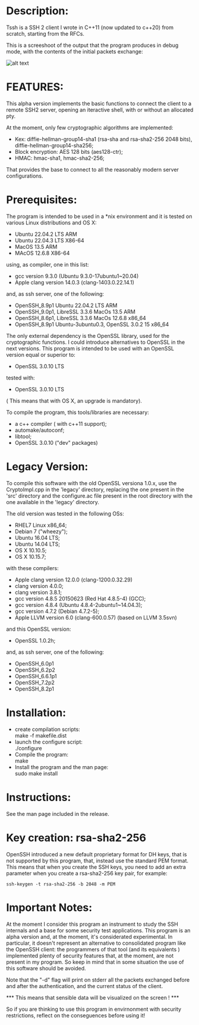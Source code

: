 Description:
============

Tssh is a SSH 2 client I wrote in C++11 (now updated to c++20)  from scratch, starting from the RFCs.

This is a screeshoot of the output that the program produces in debug mode, with the contents of the initial packets exchange:

![alt text](screenshoots/handshake.png "Tssh screenshoot")

FEATURES:
=========

This alpha version implements the basic functions to connect the client to a remote SSH2 server, opening an iteractive shell, with or without an allocated pty.

At the moment, only few cryptographic algorithms are implemented:

- Kex: diffie-hellman-group14-sha1 (rsa-sha and rsa-sha2-256 2048 bits), diffie-hellman-group14-sha256;
- Block encryption: AES 128 bits (aes128-ctr);
- HMAC: hmac-sha1, hmac-sha2-256;

That provides the base to connect to all the reasonably modern server configurations.

Prerequisites:
==============

The program is intended to be used in a *nix environment and it is tested on various Linux distributions and OS X:

- Ubuntu 22.04.2 LTS  ARM
- Ubuntu 22.04.3 LTS  X86-64
- MacOS  13.5         ARM
- MAcOS  12.6.8       X86-64

using, as compiler, one in this list:

- gcc version 9.3.0 (Ubuntu 9.3.0-17ubuntu1~20.04)
- Apple clang version 14.0.3 (clang-1403.0.22.14.1)

and, as ssh server, one of the following:

- OpenSSH_8.9p1  Ubuntu 22.04.2 LTS                 ARM
- OpenSSH_9.0p1, LibreSSL 3.3.6  MacOs  13.5        ARM
- OpenSSH_8.6p1, LibreSSL 3.3.6  MacOs  12.6.8      x86_64
- OpenSSH_8.9p1 Ubuntu-3ubuntu0.3, OpenSSL 3.0.2 15 x86_64

The only external dependency is the OpenSSL library, used for the cryptographic functions.
I could introduce alternatives to OpenSSL in the next versions.
This program is intended to be used with an OpenSSL version equal or superior to:

- OpenSSL 3.0.10 LTS

tested  with:

- OpenSSL 3.0.10 LTS

( This means that with OS X, an upgrade is mandatory).

To compile the program, this tools/libraries are necessary:

- a c++ compiler ( with c++11 support);
- automake/autoconf;
- libtool;
- OpenSSL 3.0.10 ("dev" packages) 

Legacy Version:
===============

To compile this software with the old OpenSSL versiona 1.0.x, use the CryptoImpl.cpp in the 'legacy' directory, replacing the one present in the 'src' directory and the configure.ac file present in the root directory with the one available in the 'legacy' directory.

The old version was tested in the following OSs:

- RHEL7 Linux  x86_64;
- Debian 7 ("wheezy");
- Ubuntu 16.04 LTS;
- Ubuntu 14.04 LTS;
- OS X 10.10.5;
- OS X 10.15.7;

with these compilers:

- Apple clang version 12.0.0 (clang-1200.0.32.29)
- clang version 4.0.0;
- clang version 3.8.1;
- gcc version 4.8.5 20150623 (Red Hat 4.8.5-4) (GCC);
- gcc version 4.8.4 (Ubuntu 4.8.4-2ubuntu1~14.04.3);
- gcc version 4.7.2 (Debian 4.7.2-5);
- Apple LLVM version 6.0 (clang-600.0.57) (based on LLVM 3.5svn)

and this OpenSSL version:

- OpenSSL 1.0.2h;

and, as ssh server, one of the following:

- OpenSSH_6.0p1
- OpenSSH_6.2p2
- OpenSSH_6.6.1p1
- OpenSSH_7.2p2
- OpenSSH_8.2p1 


Installation:
=============

- create compilation scripts:<BR>
  make -f makefile.dist
- launch the configure script:<BR>
  ./configure
- Compile the program:<BR>
  make
- Install the program and the man page:<BR>
  sudo make install

Instructions:
=============

See the man page included in the release.

Key creation: rsa-sha2-256 
==========================

OpenSSH introduced a new default proprietary format for DH keys, that is not supported by this program, that, instead use the standard PEM format.
This means that when you create the SSH keys, you need to add an extra parameter when you create a rsa-sha2-256 key pair, for example:
```shell
ssh-keygen -t rsa-sha2-256 -b 2048 -m PEM
```

Important Notes:
================

At the moment I consider this program an instrument to study the SSH internals and a base for some security test applications.
This program is an alpha version and, at the moment, it's considerated experimental. In particular, it doesn't represent an alternative to consolidated program like the OpenSSH client: the programmers of that tool (and its equivalents ) implemented plenty of security features that, at the moment, are not present in my program. So keep in mind that in some situation the use of this software should be avoided.

Note that the "-d" flag will print on stderr all the packets exchanged before and after the authentication, and the current status of the client. 

*** This means that sensible data will be visualized on the screen ! *** 

So if you are thinking to use this program in envirnonment with security restrictions,  reflect on the conseguences before using it!


